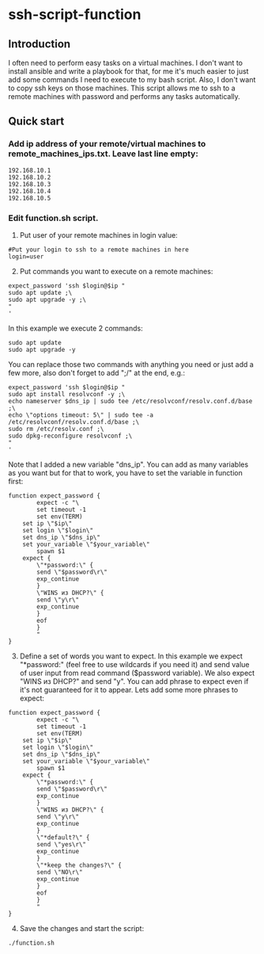 # ssh-script-function

## Introduction
I often need to perform easy tasks on a virtual machines. I don't want to install ansible and write a playbook for that, for me it's much easier to just add some commands I need to execute to my bash script.
Also, I don't want to copy ssh keys on those machines. This script allows me to ssh to a remote machines with password and performs any tasks automatically.

## Quick start
### Add ip address of your remote/virtual machines to remote_machines_ips.txt. Leave last line empty:
```
192.168.10.1
192.168.10.2
192.168.10.3
192.168.10.4
192.168.10.5

```

### Edit function.sh script. 
1) Put user of your remote machines in login value:
```
#Put your login to ssh to a remote machines in here 
login=user
```

2) Put commands you want to execute on a remote machines:
```
expect_password 'ssh $login@$ip "
sudo apt update ;\
sudo apt upgrade -y ;\
"
'
```

In this example we execute 2 commands: 
```
sudo apt update
sudo apt upgrade -y
```

You can replace those two commands with anything you need or just add a few more, also don't forget to add ";/\" at the end, e.g.:
```
expect_password 'ssh $login@$ip "
sudo apt install resolvconf -y ;\
echo nameserver $dns_ip | sudo tee /etc/resolvconf/resolv.conf.d/base ;\
echo \"options timeout: 5\" | sudo tee -a /etc/resolvconf/resolv.conf.d/base ;\
sudo rm /etc/resolv.conf ;\
sudo dpkg-reconfigure resolvconf ;\
"
'
```

Note that I added a new variable "dns_ip". You can add as many variables as you want but for that to work, you have to set the variable in function first:
```
function expect_password {
        expect -c "\
        set timeout -1
        set env(TERM)
	set ip \"$ip\"
	set login \"$login\"
	set dns_ip \"$dns_ip\"
	set your_variable \"$your_variable\"
        spawn $1
	expect {
        \"*password:\" {
        send \"$password\r\"
        exp_continue
        }
        \"WINS из DHCP?\" {
        send \"y\r\"
        exp_continue
        }
        eof
        }
        "
}
```

3) Define a set of words you want to expect. In this example we expect "*password:" (feel free to use wildcards if you need it) and send value of user input from read command ($password variable). We also expect "WINS из DHCP?" and send "y". You can add phrase to expect even if it's not guaranteed for it to appear. Lets add some more phrases to expect:
```
function expect_password {
        expect -c "\
        set timeout -1
        set env(TERM)
	set ip \"$ip\"
	set login \"$login\"
	set dns_ip \"$dns_ip\"
	set your_variable \"$your_variable\"
        spawn $1
	expect {
        \"*password:\" {
        send \"$password\r\"
        exp_continue
        }
        \"WINS из DHCP?\" {
        send \"y\r\"
        exp_continue
        }
        \"*default?\" {
        send \"yes\r\"
        exp_continue
        }
        \"*keep the changes?\" {
        send \"NO\r\"
        exp_continue
        }
        eof
        }
        "
}
```

4) Save the changes and start the script:
```
./function.sh
```
